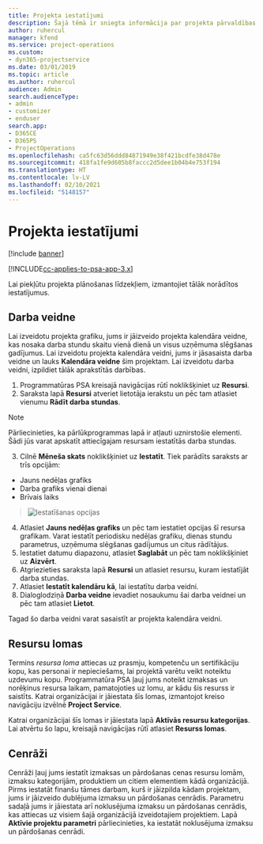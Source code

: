 ```yaml
---
title: Projekta iestatījumi
description: Šajā tēmā ir sniegta informācija par projekta pārvaldības iestatījumiem.
author: ruhercul
manager: kfend
ms.service: project-operations
ms.custom:
- dyn365-projectservice
ms.date: 03/01/2019
ms.topic: article
ms.author: ruhercul
audience: Admin
search.audienceType:
- admin
- customizer
- enduser
search.app:
- D365CE
- D365PS
- ProjectOperations
ms.openlocfilehash: ca5fc63d56ddd84871949e38f421bcdfe38d478e
ms.sourcegitcommit: 418fa1fe9d605b8faccc2d5dee1b04b4e753f194
ms.translationtype: HT
ms.contentlocale: lv-LV
ms.lasthandoff: 02/10/2021
ms.locfileid: "5148157"
---
```

# <a name="project-settings"></a>Projekta iestatījumi

[!include [banner](../includes/psa-now-project-operations.md)]

[!INCLUDE[cc-applies-to-psa-app-3.x](../includes/cc-applies-to-psa-app-3x.md)]

Lai piekļūtu projekta plānošanas līdzekļiem, izmantojiet tālāk norādītos iestatījumus.

## <a name="work-template"></a>Darba veidne

Lai izveidotu projekta grafiku, jums ir jāizveido projekta kalendāra veidne, kas nosaka darba stundu skaitu vienā dienā un visus uzņēmuma slēgšanas gadījumus. Lai izveidotu projekta kalendāra veidni, jums ir jāsasaista darba veidne un lauks **Kalendāra veidne** šim projektam. Lai izveidotu darba veidni, izpildiet tālāk aprakstītās darbības.

1. Programmatūras PSA kreisajā navigācijas rūtī noklikšķiniet uz **Resursi**. 
2. Saraksta lapā **Resursi** atveriet lietotāja ierakstu un pēc tam atlasiet vienumu **Rādīt darba stundas**.

  > [!NOTE]
  > Pārliecinieties, ka pārlūkprogrammas lapā ir atļauti uznirstošie elementi. Šādi jūs varat apskatīt attiecīgajam resursam iestatītās darba stundas.
  
3. Cilnē **Mēneša skats** noklikšķiniet uz **Iestatīt**. Tiek parādīts saraksts ar trīs opcijām: 

  - Jauns nedēļas grafiks
  - Darba grafiks vienai dienai
  - Brīvais laiks

> ![Iestatīšanas opcijas](media/project-13.png)

4. Atlasiet **Jauns nedēļas grafiks** un pēc tam iestatiet opcijas šī resursa grafikam. Varat iestatīt periodisku nedēļas grafiku, dienas stundu parametrus, uzņēmuma slēgšanas gadījumus un citus rādītājus.
5. Iestatiet datumu diapazonu, atlasiet **Saglabāt** un pēc tam noklikšķiniet uz **Aizvērt**. 
6. Atgriezieties saraksta lapā **Resursi** un atlasiet resursu, kuram iestatījāt darba stundas. 
7. Atlasiet **Iestatīt kalendāru kā**, lai iestatītu darba veidni. 
8. Dialoglodziņā **Darba veidne** ievadiet nosaukumu šai darba veidnei un pēc tam atlasiet **Lietot**. 

Tagad šo darba veidni varat sasaistīt ar projekta kalendāra veidni.

## <a name="resource-roles"></a>Resursu lomas

Termins *resursa loma* attiecas uz prasmju, kompetenču un sertifikāciju kopu, kas personai ir nepieciešams, lai projektā varētu veikt noteiktu uzdevumu kopu. Programmatūra PSA ļauj jums noteikt izmaksas un norēķinus resursa laikam, pamatojoties uz lomu, ar kādu šis resurss ir saistīts. Katrai organizācijai ir jāiestata šīs lomas, izmantojot kreiso navigāciju izvēlnē **Project Service**.

Katrai organizācijai šīs lomas ir jāiestata lapā **Aktīvās resursu kategorijas**. Lai atvērtu šo lapu, kreisajā navigācijas rūtī atlasiet **Resurss lomas**.

## <a name="price-lists"></a>Cenrāži

Cenrāži ļauj jums iestatīt izmaksas un pārdošanas cenas resursu lomām, izmaksu kategorijām, produktiem un citiem elementiem kādā organizācijā. Pirms iestatāt finanšu tāmes darbam, kurš ir jāizpilda kādam projektam, jums ir jāizveido dublējuma izmaksu un pārdošanas cenrādis. Parametru sadaļā jums ir jāiestata arī noklusējuma izmaksu un pārdošanas cenrādis, kas attiecas uz visiem šajā organizācijā izveidotajiem projektiem. Lapā **Aktīvie projektu parametri** pārliecinieties, ka iestatāt noklusējuma izmaksu un pārdošanas cenrādi.
